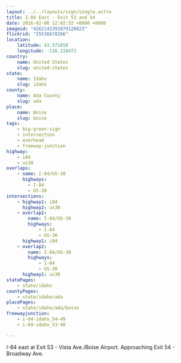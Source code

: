 ```yaml
---
layout: ../../layouts/sign/single.astro
title: I-84 East - Exit 53 and 54
date: 2016-02-06 12:02:52 +0000 +0000
imageid: "4262142391079120823"
flickrid: "25536678266"
location:
    latitude: 43.571658
    longitude: -116.218473
country:
    name: United States
    slug: united-states
state:
    name: Idaho
    slug: idaho
county:
    name: Ada County
    slug: ada
place:
    name: Boise
    slug: boise
tags:
    - big-green-sign
    - intersection
    - overhead
    - freeway-junction
highway:
    - i84
    - us30
overlaps:
    - name: I-84/US-30
      highways:
        - I-84
        - US-30
intersections:
    - highway1: i84
      highway2: us30
    - overlap2:
        name: I-84/US-30
        highways:
            - I-84
            - US-30
      highway1: i84
    - overlap2:
        name: I-84/US-30
        highways:
            - I-84
            - US-30
      highway1: us30
statePages:
    - state/idaho
countyPages:
    - state/idaho/ada
placePages:
    - state/idaho/ada/boise
freewayjunction:
    - i-84-idaho_54-49
    - i-84-idaho_53-48

---
```

I-84 east at Exit 53 - Vista Ave./Boise Airport.  Approaching Exit 54 - Broadway Ave.